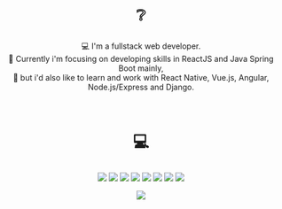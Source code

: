 # <p align="center">❔</p>
<p align="center">💻 I'm a fullstack web developer.<br>💨 Currently i'm focusing on developing skills in ReactJS and Java Spring Boot mainly,<br>💭 but i'd also like to learn and work with React Native, Vue.js, Angular, Node.js/Express and Django.</p>

<p align="center">
 <a href="https://www.instagram.com/7samuca7" target="_blank"><img alt="" src="https://img.shields.io/badge/Instagram-000?logo=instagram&logoColor=white&style=for-the-badge" style="vertical-align:center" /></a>
<a href="https://twitter.com/7samluiz7" target="_blank"><img alt="" src="https://img.shields.io/badge/Twitter-000?logo=Twitter&logoColor=white&style=for-the-badge" style="vertical-align:center" /></a>
<a href="https://linkedin.com/in/samuelluizrl" target="_blank"><img alt="" src="https://img.shields.io/badge/LinkedIn-000?logo=linkedin&logoColor=white&style=for-the-badge" style="vertical-align:center" /></a></p> 

# <p align="center">💻</p>
<p align="center">
<img src="https://img.shields.io/badge/react-%2320232a.svg?style=flat-square&logo=react&logoColor=white&color=black" />
 <img src="https://img.shields.io/badge/javascript-%23323330.svg?style=flat-square&logo=javascript&logoColor=white&color=black" />
 <img src="https://img.shields.io/badge/typescript-%23007ACC.svg?style=flat-square&logo=typescript&logoColor=white&color=black" />
 <img src="https://img.shields.io/badge/java-%23ED8B00.svg?style=flat-square&logo=java&logoColor=white&color=black" />
 <img src="https://img.shields.io/badge/spring-%236DB33F.svg?style=flat-square&logo=spring&logoColor=white&color=black" />
 <img src="https://img.shields.io/badge/mysql-%2300f.svg?style=flat-square&logo=mysql&logoColor=white&color=black" />
 <img src="https://img.shields.io/badge/postgres-%23316192.svg?style=flat-square&logo=postgresql&logoColor=white&color=black" />
 <img src="https://img.shields.io/badge/figma-%23F24E1E.svg?style=flat-square&logo=figma&logoColor=white&color=black" /></p>
 
<p align="center">
<img src="https://github-readme-stats.vercel.app/api?username=samluiz&theme=swift&hide_border=true&include_all_commits=true&count_private=true" /></p>
